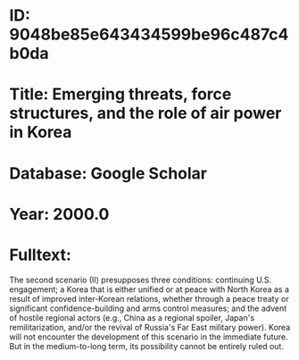 # ID: 9048be85e643434599be96c487c4b0da
# Title: Emerging threats, force structures, and the role of air power in Korea
# Database: Google Scholar
# Year: 2000.0
# Fulltext:
The second scenario (II) presupposes three conditions: continuing U.S. engagement; a Korea that is either unified or at peace with North Korea as a result of improved inter-Korean relations, whether through a peace treaty or significant confidence-building and arms control measures; and the advent of hostile regional actors (e.g., China as a regional spoiler, Japan's remilitarization, and/or the revival of Russia's Far East military power).
Korea will not encounter the development of this scenario in the immediate future.
But in the medium-to-long term, its possibility cannot be entirely ruled out.